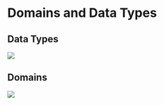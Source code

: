 # Domains and Data Types

## Data Types

<code-block src="ERMScript/CDM/entity-with-data-types.erms" />

![](entity-with-data-type.png)

## Domains

<code-block src="ERMScript/CDM/entity-with-domain.erms" />

![](entity-with-domain.png)